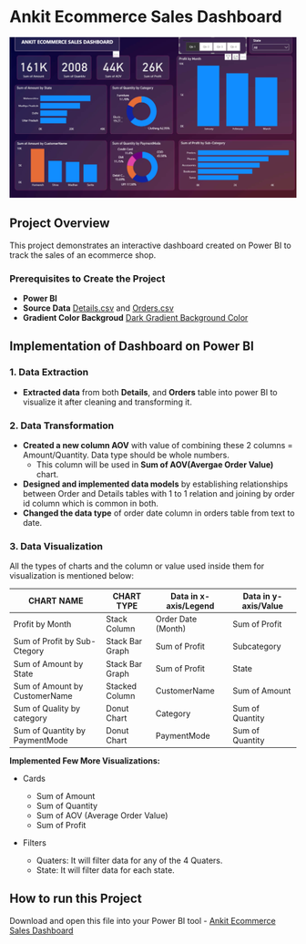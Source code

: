 # Ankit Ecommerce Sales Dashboard
![logo](https://github.com/codeSavvy-ln/Power-BI/blob/6e9bbf99ca732d203a88f9b4abd4274fa901c90f/Ankit%20Ecommerce%20Sales%20Dashboard%20Project/Ankit%20Ecommerce%20Sales%20Dashboard%20SS.png)

## **Project Overview**

This project demonstrates an interactive dashboard created on Power BI to track the sales of an ecommerce shop.

### **Prerequisites to Create the Project**
- **Power BI** 
- **Source Data** [Details.csv](https://github.com/codeSavvy-ln/Power-BI/blob/main/Ankit%20Ecommerce%20Sales%20Dashboard%20Project/Details.csv) and [Orders.csv](https://github.com/codeSavvy-ln/Power-BI/blob/main/Ankit%20Ecommerce%20Sales%20Dashboard%20Project/Orders.csv)
- **Gradient Color Backgroud** [Dark Gradient Background Color](https://github.com/codeSavvy-ln/Power-BI/blob/main/Ankit%20Ecommerce%20Sales%20Dashboard%20Project/dark-gradient%20background.jpg)



## **Implementation of Dashboard on Power BI**

### **1. Data Extraction**
- **Extracted data** from both **Details**, and **Orders** table into power BI to visualize it after cleaning and transforming it.

### **2. Data Transformation**
- **Created a new column AOV** with value of combining these 2 columns = Amount/Quantity. Data type should be whole numbers.
    - This column will be used in **Sum of AOV(Avergae Order Value)** chart.
- **Designed and implemented data models** by establishing relationships between Order and Details tables with 1 to 1 relation and joining by order id column which is common in both.
- **Changed the data type** of order date column in orders table from text to date. 

### **3. Data Visualization**
All the types of charts and the column or value used inside them for visualization is mentioned below: 

  
**CHART NAME**                 | **CHART TYPE**     |**Data in x-axis/Legend**|  **Data in y-axis/Value**
-------------------------------|--------------------|-------------------------|--------------------------
Profit by Month                |   Stack Column     |  Order Date (Month)     | Sum of Profit
Sum of Profit by Sub-Ctegory   |   Stack Bar Graph  |  Sum of Profit          | Subcategory        
Sum of Amount by State         |   Stack Bar Graph  |  Sum of Profit          | State
Sum of Amount by CustomerName  |   Stacked Column   |  CustomerName           | Sum of Amount
Sum of Quality by category     |   Donut Chart      |  Category               | Sum of Quantity
Sum of Quantity by PaymentMode |   Donut Chart      |  PaymentMode            | Sum of Quantity


**Implemented Few More Visualizations:**
- Cards
  - Sum of Amount
  - Sum of Quantity
  - Sum of AOV (Average Order Value)
  - Sum of Profit

- Filters
    - Quaters: It will filter data for any of the 4 Quaters.
    - State: It will filter data for each state.
 

## **How to run this Project**
Download and open this file into your Power BI tool - [Ankit Ecommerce Sales Dashboard](https://github.com/codeSavvy-ln/Power-BI/blob/main/Ankit%20Ecommerce%20Sales%20Dashboard%20Project/Ankit%20Ecommerce%20Sales%20Dshboard.pbix) 
